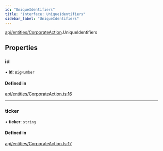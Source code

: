 ```yaml
---
id: "UniqueIdentifiers"
title: "Interface: UniqueIdentifiers"
sidebar_label: "UniqueIdentifiers"
---
```


[api/entities/CorporateAction](../../../../../modules/API/Entities/CorporateAction/CorporateAction.md).UniqueIdentifiers

## Properties

### id

• **id**: `BigNumber`

#### Defined in

[api/entities/CorporateAction.ts:16](https://github.com/PolymeshAssociation/polymesh-sdk/blob/372a67e5d/src/api/entities/CorporateAction.ts#L16)

___

### ticker

• **ticker**: `string`

#### Defined in

[api/entities/CorporateAction.ts:17](https://github.com/PolymeshAssociation/polymesh-sdk/blob/372a67e5d/src/api/entities/CorporateAction.ts#L17)
